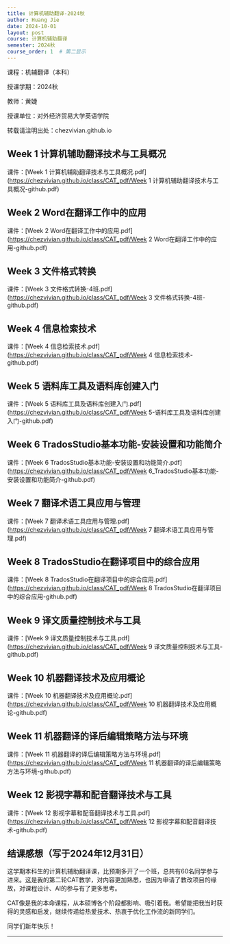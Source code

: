 ```yaml
---
title: 计算机辅助翻译-2024秋
author: Huang Jie
date: 2024-10-01
layout: post
course: 计算机辅助翻译
semester: 2024秋
course_order: 1  # 第二显示  
---
```


课程：机辅翻译（本科）

授课学期：2024秋

教师：黄婕

授课单位：对外经济贸易大学英语学院

转载请注明出处：chezvivian.github.io


## Week 1 计算机辅助翻译技术与工具概况

课件：[Week 1 计算机辅助翻译技术与工具概况.pdf](https://chezvivian.github.io/class/CAT_pdf/Week 1 计算机辅助翻译技术与工具概况-github.pdf)

## Week 2 Word在翻译工作中的应用

课件：[Week 2 Word在翻译工作中的应用.pdf](https://chezvivian.github.io/class/CAT_pdf/Week 2 Word在翻译工作中的应用-github.pdf)

## Week 3 文件格式转换

课件：[Week 3 文件格式转换-4班.pdf](https://chezvivian.github.io/class/CAT_pdf/Week 3 文件格式转换-4班-github.pdf)

## Week 4 信息检索技术

课件：[Week 4 信息检索技术.pdf](https://chezvivian.github.io/class/CAT_pdf/Week 4 信息检索技术-github.pdf)

## Week 5 语料库工具及语料库创建入门

课件：[Week 5 语料库工具及语料库创建入门.pdf](https://chezvivian.github.io/class/CAT_pdf/Week 5-语料库工具及语料库创建入门-github.pdf)

## Week 6 TradosStudio基本功能-安装设置和功能简介

课件：[Week 6 TradosStudio基本功能-安装设置和功能简介.pdf](https://chezvivian.github.io/class/CAT_pdf/Week 6_TradosStudio基本功能-安装设置和功能简介-github.pdf)

## Week 7 翻译术语工具应用与管理

课件：[Week 7 翻译术语工具应用与管理.pdf](https://chezvivian.github.io/class/CAT_pdf/Week 7 翻译术语工具应用与管理.pdf)

## Week 8 TradosStudio在翻译项目中的综合应用

课件：[Week 8 TradosStudio在翻译项目中的综合应用.pdf](https://chezvivian.github.io/class/CAT_pdf/Week 8 TradosStudio在翻译项目中的综合应用-github.pdf)

## Week 9 译文质量控制技术与工具

课件：[Week 9 译文质量控制技术与工具.pdf](https://chezvivian.github.io/class/CAT_pdf/Week 9 译文质量控制技术与工具-github.pdf)

## Week 10 机器翻译技术及应用概论

课件：[Week 10 机器翻译技术及应用概论.pdf](https://chezvivian.github.io/class/CAT_pdf/Week 10 机器翻译技术及应用概论-github.pdf)

## Week 11  机器翻译的译后编辑策略方法与环境

课件：[Week 11 机器翻译的译后编辑策略方法与环境.pdf](https://chezvivian.github.io/class/CAT_pdf/Week 11 机器翻译的译后编辑策略方法与环境-github.pdf)

## Week 12  影视字幕和配音翻译技术与工具

课件：[Week 12 影视字幕和配音翻译技术与工具.pdf](https://chezvivian.github.io/class/CAT_pdf/Week 12 影视字幕和配音翻译技术-github.pdf)


## 结课感想（写于2024年12月31日）

这学期本科生的计算机辅助翻译课，比预期多开了一个班，总共有60名同学参与进来。这是我的第二轮CAT教学，对内容更加熟悉，也因为申请了教改项目的缘故，对课程设计、AI的参与有了更多思考。

CAT像是我的本命课程，从本硕博各个阶段都影响、吸引着我。希望能把我当时获得的灵感和启发，继续传递给热爱技术、热衷于优化工作流的新同学们。

同学们新年快乐！

---
